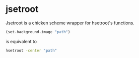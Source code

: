# jsetroot

Jsetroot is a chicken scheme wrapper for hsetroot's functions.

```scheme
(set-background-image "path")
```

is equivalent to

```bash
hsetroot -center "path"
```
